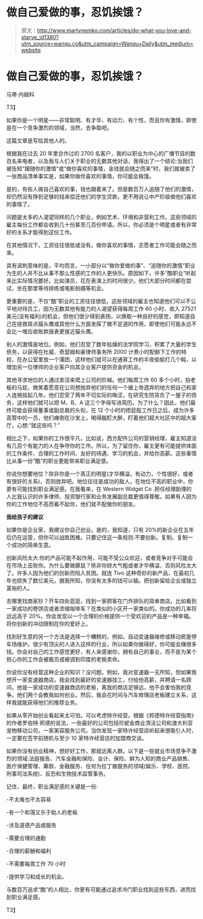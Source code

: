 # 做自己爱做的事，忍饥挨饿？

> 原文：<http://www.martynemko.com/articles/do-what-you-love-and-starve_id1380?utm_source=wanqu.co&utm_campaign=Wanqu+Daily&utm_medium=website>

# 做自己爱做的事，忍饥挨饿？

马蒂·内姆科

T3】

如果你是一个明星——非常聪明、有才华、有动力、有个性，而且你有激情，即使是在一个竞争激烈的领域，当然，去争取吧。

这篇文章是写给其他人的。

根据我在过去 20 年里合作过的 2700 名客户，我的以职业为中心的广播节目的数百名来电者，以及我与人们关于职业的无数其他对话，我得出了一个结论:当我们被告知“跟随你的激情”或“做你喜欢的事情，金钱就会随之而来”时，我们就被卖了一张商品清单事实是，如果你做你喜欢的事情，你可能会挨饿。

是的，有些人做自己喜欢的事，钱也跟着来了。但是数百万人追随了他们的激情，却仍然没有挣到足够的钱来偿还他们的学生贷款，更不用说让中产阶级做他们喜欢的事情了。

问题是太多的人渴望同样的几个职业，例如艺术、环境和非营利工作。这些领域的雇主每份工作都会收到几十份甚至几百份申请。所以，你必须是个明星或者有非常好的关系才能得到这份工作。

在其他情况下，工资往往很低或没有。做你喜欢的事情，志愿者工作可能会随之而来。

具有讽刺意味的是，平均而言，一小部分以“做你爱做的事”、“追随你的激情”职业为生的人并不比从事不那么性感的工作的人更快乐。原因如下。许多“酷职业”听起来比实际情况要好。比如演员，花在表演上的时间很少。他们大部分时间都在尝试，坐在那里等待排练或电影拍摄等机会。

更重要的是，不仅“酷”职业的工资往往很低，这些领域的雇主也知道他们可以不公平地对待员工，因为无数其他有能力的人渴望获得每周工作 60 小时、收入 27521 美元(没有福利)的机会，但他们很少得到表扬，以换取一种良好的感觉，即知道自己在拯救斑点猫头鹰或其他什么方面发挥了微不足道的作用，即使他们可能永远不会比一堆应收账款报表更接近猫头鹰。

别人的激情是地位。例如，他们忍受了数年枯燥的法学院学习，积累了大量的学生债务，以获得在杜威、奇瑟姆和豪律师事务所 2000 计费小时配额下工作的特权，在办公室里放一个蒲团，这样他们就可以在通宵工作的半夜偷偷打几个盹，以增加另一位律师的企业客户向其企业客户提供资金的机会。

其他寻求地位的人通过卖淫来爬上公司的阶梯。他们每周工作 60 多个小时，拍老板的马屁，微笑着愿意在公司想抛弃他们的任何一个被上帝遗弃的地方把自己和家人连根拔起几年。他们忍受了两年不切实际的晦涩，在研究生院背负了一屋子的债务，这样他们就可以把 M、B、A 这三个字母写进简历。为了什么？因此，他们最终可能会获得董事或副总裁的头衔，在 12 个小时的捂屁股工作日之后，成为许多高管中的一员，他们瘫倒在沙发上，喝得酩酊大醉，盯着他们超大社区中的超大客厅，心想:“就这些吗？”

相比之下，如果你的工作很平凡，比如说，西方配件公司的营销经理，雇主知道没有几百个有能力的人在争夺你的工作。所以，为了留住你，雇主更有可能提供体面的工作条件、合理的工作时间、友好的待遇、学习的机会，并给你高薪。这些事情比从事一份“酷”的职业更能带来职业满足感。

你说你想要地位？除非你是一个真正的明星(才华横溢，有动力，个性很好，或者有很好的关系)，否则放弃吧。地位往往是成功的敌人。在地位不高的职业中，你更有可能找到职业满足感。在我看来，在 Western Widget Co .担任经理助理的人比我认识的许多律师、投资银行家和业务发展副总裁更值得尊敬。如果有人因为你的工作地位不高而看不起你，他们就不配做你的朋友。

**我给孩子的建议**

如果你是企业家，我建议你自己创业。是的，我知道，只有 20%的新企业在五年后仍在运营，但你可以战胜困难。只要记住这一条规则:不要创新。复制。复制一个成功的简单生意。

创新风险太大:你的产品可能不起作用，可能不受公众欢迎，或者竞争对手可能会在市场上击败你。为什么要做豚鼠？除非你财大气粗或者才华横溢，否则风险太大了。许多人因为他们的创新而陷入贫困。就连 Tivo 这种奇妙的新产品，在最初几年也损失了数亿美元。据我所知，你没有太多的钱可以输。把创新留给企业或独立富裕的人。

去哪里找商家抄？开车四处逛逛，找到一家顾客在门外排队的简单商店。比如看到一家成功的卷饼店或者浓缩咖啡车？在类似的小区开一家类似的。你成功的几率将远远高于 20%。你会发现以一个合理的价格提供一个受欢迎的产品是一种幸福。将你创新的冲动限制在你的爱好上。

找到好生意的另一个方法是选择一个糟糕的，例如，自动变速器维修或移动房屋停车场维护。很少有顶尖的人进入这样的行业，所以如果你做得好，你可能会赚很多钱。你会对自己的工作感觉更好，有人来感谢你，拥有自己的事业，而不是为某个担心你的工作会被裁员或被调到印度的老板卖命。

你说你没有经营这种企业的知识？没问题。例如，我对变速器一无所知，但如果我想开一家变速器商店，我会找到最好的变速器技工，付给他高薪，并聘请一名顾问，他是一家成功的变速器商店的老板，离我的商店足够远，他不会害怕我的竞争。他们两个会教我如何创业。然后，我会花时间与汽车修理店老板建立关系，这样我就能获得他们的推荐业务。

如果从零开始创业看起来太可怕，可以考虑特许经营。根据《邦德特许经营指南》的作者罗伯特·邦德的说法，一些最好的公司包括珍妮金商业清洁公司和澳大利亚宠物移动公司，一家美容服务公司。当你发现一家特许经营店听起来很吸引人时，一定要在签字前随机与至少 10 家特许经营店的加盟商交谈。

如果你没有创业精神，想好好工作，那就远离人群。以下是一些就业市场竞争不激烈的领域:法庭报告、汽车金融和保险、会计、保险、鲜为人知的商业产品销售、医疗保健管理、筹款、金融服务、任何为拉丁裔服务的领域(娱乐、学校、医院、刑事司法系统)、反恐和生物技术监管事务。

记住，最终，职业满足感的关键是一份:

-不太难也不太容易

-有一个和蔼又乐于助人的老板

-涉及道德产品或服务

-需要合理的通勤

-合理的薪酬和福利

-不需要每周工作 70 小时

-提供学习和成长的机会。

与数百万追求“酷”的人相比，你更有可能通过追求冷门职业找到这些东西，进而找到职业满足感。

T3】
